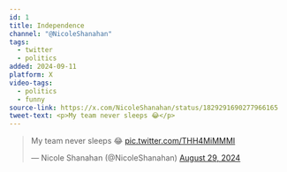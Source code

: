 ```yaml
---
id: 1
title: Independence
channel: "@NicoleShanahan"
tags:
  - twitter
  - politics
added: 2024-09-11
platform: X
video-tags:
  - politics
  - funny
source-link: https://x.com/NicoleShanahan/status/1829291690277966165
tweet-text: <p>My team never sleeps 😂</p>
---
```

<blockquote class="twitter-tweet" data-media-max-width="560"><p lang="en" dir="ltr">My team never sleeps 😂 <a href="https://t.co/THH4MiMMMI">pic.twitter.com/THH4MiMMMI</a></p>&mdash; Nicole Shanahan (@NicoleShanahan) <a href="https://twitter.com/NicoleShanahan/status/1829291690277966165?ref_src=twsrc%5Etfw">August 29, 2024</a></blockquote> <script async src="https://platform.twitter.com/widgets.js" charset="utf-8"></script>